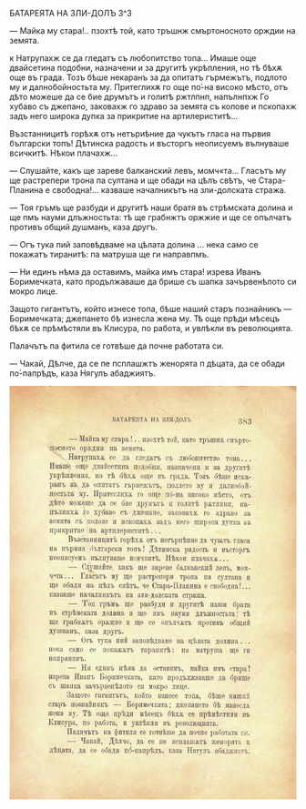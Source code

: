 ﻿БАТАРЕЯТА НА ЗЛИ-ДОЛЪ	3^3

— Майка му стара!.. пзохтѣ той, като тръшнж смъртоносното орждии на земята.

к Натрупахж се да гледатъ съ любопитство топа... Имаше още двайсетина подобни, назначени и за другитѣ укрѣпления, но тѣ бѣхѫ още въ града. Тозъ бѣше некаранъ за да опитатъ гърмежътъ, подлото му и далнобойностьта му. Притеглихѫ го още по́-на високо мѣсто, отъ дѣто можеше да се бие друмътъ и голитѣ ржтлпнп, напълнпхж Го хубаво съ джепано, заковахж го здраво за земята съ колове и пскопахж задъ него широка дупка за прикритие на артилериститѣ...

Възстанницитѣ горѣхѫ отъ нетъриѣние да чукътъ гласа на първия български топъ! Дѣтинска радость и въсторгъ неописуемъ вълнуваше всичкитѣ. Нѣкои плачахж...

— Слушайте, какъ ще зареве балканский левъ, момч«та... Гласътъ му ще растрепери трона па султана и ще обади на цѣлъ свѣтъ, че Стара-Планина е свободна!... казваше началникътъ на зли-долската стража.

— Тоя гръмъ ще разбуди и другитѣ наши братя въ стрѣмската долина и ще пмъ науми длъжностьта: тѣ ще грабнжтъ оржжие и ще се опълчатъ противъ общий душманъ, каза другъ.

— Огъ тука пий заповѣдваме на цѣлата долина ... нека само се покажатъ тиранитѣ: па матруша ще ги направпмъ.

— Ни единъ нѣма да оставимъ, майка имъ стара! изрева Иванъ Боримечката, като продължаваше да брише съ шапка зачървенѣлото си мокро лице.

Защото гигантътъ, който изнесе топа, бѣше наший старъ познайникъ — Боримечката; джепането бѣ изнесла жена му. Тѣ още прѣди мѣсецъ бѣхѫ се прѣмѣстяли въ Клисура, по работа, и увлѣкли въ революцията.

Палачътъ па фитила се готвѣше да почне работата си.

— Чакай, Дѣлче, да се пе псплашжтъ женорята п дѣцата, да се обади по́-папрѣдъ, каза Нягулъ абаджиятъ.

![original](images/426.jpg)

